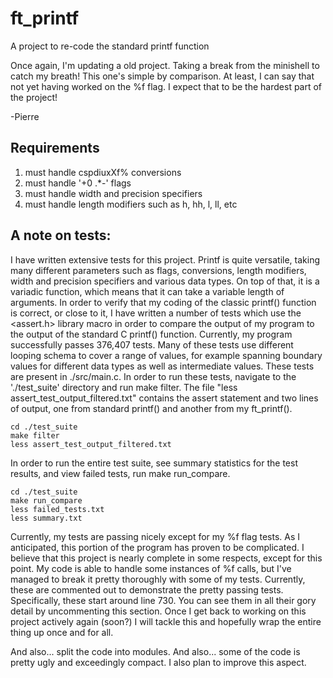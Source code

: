 # ft_printf
A project to re-code the standard printf function

Once again, I'm updating a old project. Taking a break from the minishell to catch my breath! This one's simple by comparison. At least, I can say that not yet having worked on the %f flag. I expect that to be the hardest part of the project!

-Pierre

## Requirements
1) must handle cspdiuxXf% conversions 
2) must handle '+0 .*-' flags
3) must handle width and precision specifiers
4) must handle length modifiers such as h, hh, l, ll, etc

## A note on tests:
I have written extensive tests for this project. Printf is quite versatile, taking many different parameters such as flags, conversions, length modifiers, width and precision specifiers and various data types. On top of that, it is a variadic function, which means that it can take a variable length of arguments. In order to verify that my coding of the classic printf() function is correct, or close to it, I have written a number of tests which use the <assert.h> library macro in order to compare the output of my program to the output of the standard C printf() function. 
Currently, my program successfully passes 376,407 tests. Many of these tests use different looping schema to cover a range of values, for example spanning boundary values for different data types as well as intermediate values. These tests are present in ./src/main.c. In order to run these tests, navigate to the './test_suite' directory and run make filter. The file "less assert_test_output_filtered.txt" contains the assert statement and two lines of output, one from standard printf() and another from my ft_printf().
```
cd ./test_suite
make filter
less assert_test_output_filtered.txt
```
In order to run the entire test suite, see summary statistics for the test results, and view failed tests, run make run_compare.
```
cd ./test_suite
make run_compare
less failed_tests.txt 
less summary.txt
```

Currently, my tests are passing nicely except for my %f flag tests. As I anticipated, this portion of the program has proven to be complicated. I believe that this project is nearly complete in some respects, except for this point. My code is able to handle some instances of %f calls, but I've managed to break it pretty thoroughly with some of my tests. Currently, these are commented out to demonstrate the pretty passing tests. Specifically, these start around line 730. You can see them in all their gory detail by uncommenting this section. Once I get back to working on this project actively again (soon?) I will tackle this and hopefully wrap the entire thing up once and for all.

And also... split the code into modules. And also... some of the code is pretty ugly and exceedingly compact. I also plan to improve this aspect. 
